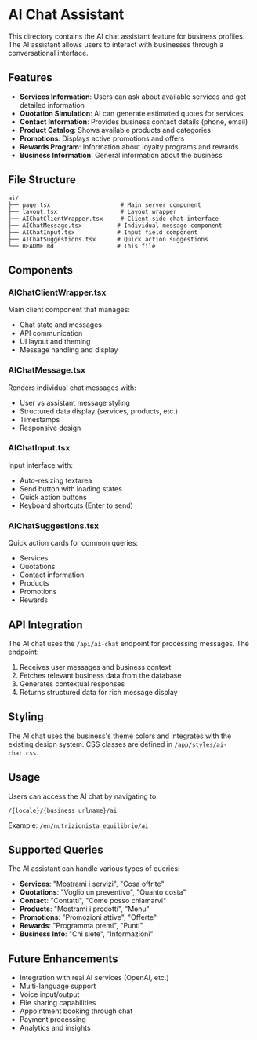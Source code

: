# AI Chat Assistant

This directory contains the AI chat assistant feature for business profiles. The AI assistant allows users to interact with businesses through a conversational interface.

## Features

- **Services Information**: Users can ask about available services and get detailed information
- **Quotation Simulation**: AI can generate estimated quotes for services
- **Contact Information**: Provides business contact details (phone, email)
- **Product Catalog**: Shows available products and categories
- **Promotions**: Displays active promotions and offers
- **Rewards Program**: Information about loyalty programs and rewards
- **Business Information**: General information about the business

## File Structure

```
ai/
├── page.tsx                    # Main server component
├── layout.tsx                  # Layout wrapper
├── AIChatClientWrapper.tsx     # Client-side chat interface
├── AIChatMessage.tsx          # Individual message component
├── AIChatInput.tsx            # Input field component
├── AIChatSuggestions.tsx      # Quick action suggestions
└── README.md                  # This file
```

## Components

### AIChatClientWrapper.tsx
Main client component that manages:
- Chat state and messages
- API communication
- UI layout and theming
- Message handling and display

### AIChatMessage.tsx
Renders individual chat messages with:
- User vs assistant message styling
- Structured data display (services, products, etc.)
- Timestamps
- Responsive design

### AIChatInput.tsx
Input interface with:
- Auto-resizing textarea
- Send button with loading states
- Quick action buttons
- Keyboard shortcuts (Enter to send)

### AIChatSuggestions.tsx
Quick action cards for common queries:
- Services
- Quotations
- Contact information
- Products
- Promotions
- Rewards

## API Integration

The AI chat uses the `/api/ai-chat` endpoint for processing messages. The endpoint:

1. Receives user messages and business context
2. Fetches relevant business data from the database
3. Generates contextual responses
4. Returns structured data for rich message display

## Styling

The AI chat uses the business's theme colors and integrates with the existing design system. CSS classes are defined in `/app/styles/ai-chat.css`.

## Usage

Users can access the AI chat by navigating to:
```
/{locale}/{business_urlname}/ai
```

Example: `/en/nutrizionista_equilibrio/ai`

## Supported Queries

The AI assistant can handle various types of queries:

- **Services**: "Mostrami i servizi", "Cosa offrite"
- **Quotations**: "Voglio un preventivo", "Quanto costa"
- **Contact**: "Contatti", "Come posso chiamarvi"
- **Products**: "Mostrami i prodotti", "Menu"
- **Promotions**: "Promozioni attive", "Offerte"
- **Rewards**: "Programma premi", "Punti"
- **Business Info**: "Chi siete", "Informazioni"

## Future Enhancements

- Integration with real AI services (OpenAI, etc.)
- Multi-language support
- Voice input/output
- File sharing capabilities
- Appointment booking through chat
- Payment processing
- Analytics and insights
